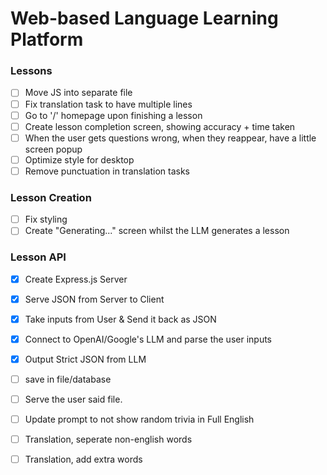 # Web-based Language Learning Platform

### Lessons
- [ ] Move JS into separate file
- [ ] Fix translation task to have multiple lines
- [ ] Go to '/' homepage upon finishing a lesson
- [ ] Create lesson completion screen, showing accuracy + time taken
- [ ] When the user gets questions wrong, when they reappear, have a little screen popup
- [ ] Optimize style for desktop
- [ ] Remove punctuation in translation tasks

### Lesson Creation
- [ ] Fix styling
- [ ] Create "Generating..." screen whilst the LLM generates a lesson

### Lesson API
- [x] Create Express.js Server
- [x] Serve JSON from Server to Client
- [x] Take inputs from User & Send it back as JSON
- [x] Connect to OpenAI/Google's LLM and parse the user inputs 
- [x] Output Strict JSON from LLM
- [ ] save in file/database
- [ ] Serve the user said file.
- [ ] Update prompt to not show random trivia in Full English
- [ ] Translation, seperate non-english words
- [ ] Translation, add extra words



